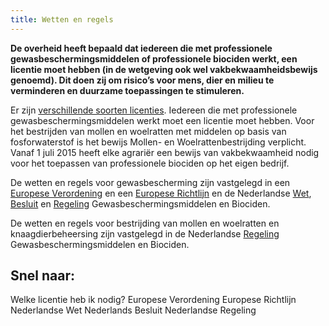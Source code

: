 ```yaml
---
title: Wetten en regels
---
```


**De overheid heeft bepaald dat iedereen die met professionele gewasbeschermingsmiddelen of professionele biociden werkt, een licentie moet hebben (in de wetgeving ook wel vakbekwaamheidsbewijs genoemd). Dit doen zij om risico’s voor mens, dier en milieu te verminderen en duurzame toepassingen te stimuleren.**

Er zijn [verschillende soorten licenties](/licenties/welke-licenties-zijn-er). Iedereen die met professionele gewasbeschermingsmiddelen werkt moet een licentie moet hebben. Voor het bestrijden van mollen en woelratten met middelen op basis van fosforwaterstof is het bewijs Mollen- en Woelrattenbestrijding verplicht. Vanaf 1 juli 2015 heeft elke agrariër een bewijs van vakbekwaamheid nodig voor het toepassen van professionele biociden op het eigen bedrijf.

De wetten en regels voor gewasbescherming zijn vastgelegd in een [Europese Verordening](https://eur-lex.europa.eu/legal-content/NL/TXT/HTML/?uri=CELEX:32009R1107&from=NL) en een [Europese Richtlijn](https://eur-lex.europa.eu/legal-content/NL/TXT/?uri=CELEX:32009L0128) en de Nederlandse [Wet](https://wetten.overheid.nl/BWBR0021670/2020-01-01), [Besluit](https://wetten.overheid.nl/BWBR0022530/2018-07-01) en [Regeling](https://wetten.overheid.nl/BWBR0022545/2020-01-01) Gewasbeschermingsmiddelen en Biociden.

De wetten en regels voor bestrijding van mollen en woelratten en knaagdierbeheersing zijn vastgelegd in de Nederlandse [Regeling](https://wetten.overheid.nl/BWBR0022545/2020-01-01) Gewasbeschermingsmiddelen en Biociden.

## Snel naar:

<LinkButtonContainer>
<LinkButton to="/licenties/welke-licentie-heb-ik-nodig">Welke licentie heb ik nodig?</LinkButton>
<LinkButton to="https://eur-lex.europa.eu/legal-content/NL/TXT/HTML/?uri=CELEX:32009R1107&from=NL">Europese Verordening</LinkButton>
<LinkButton to="https://eur-lex.europa.eu/legal-content/NL/TXT/?uri=CELEX:32009L0128">Europese Richtlijn</LinkButton>
<LinkButton to="https://wetten.overheid.nl/BWBR0021670/2020-01-01">Nederlandse Wet</LinkButton>
<LinkButton to="https://wetten.overheid.nl/BWBR0022530/2018-07-01">Nederlands Besluit</LinkButton>
<LinkButton to="https://wetten.overheid.nl/BWBR0022545/2020-01-01">Nederlandse Regeling</LinkButton>
</LinkButtonContainer>
